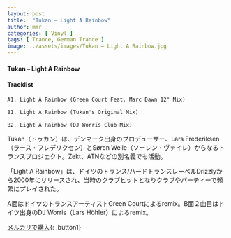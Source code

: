 ```yaml
---
layout: post
title:  "Tukan – Light A Rainbow"
author: mmr
categories: [ Vinyl ]
tags: [ Trance, German Trance ]
image: ../assets/images/Tukan – Light A Rainbow.jpg
---
```


#### Tukan – Light A Rainbow

#### Tracklist
```md
A1. Light A Rainbow (Green Court Feat. Marc Dawn 12" Mix)

B1. Light A Rainbow (Tukan's Original Mix)

B2. Light A Rainbow (DJ Worris Club Mix)
```

Tukan（トゥカン）は、デンマーク出身のプロデューサー、Lars Frederiksen（ラース・フレデリクセン）とSøren Weile（ソーレン・ヴァイレ）からなるトランスプロジェクト。Zekt、ATNなどの別名義でも活動。

「Light A Rainbow」は、ドイツのトランス/ハードトランスレーベルDrizzlyから2000年にリリースされ、当時のクラブヒットとなりクラブやパーティーで頻繁にプレイされた。

A面はドイツのトランスアーティストGreen Courtによるremix。B面２曲目はドイツ出身のDJ Worris（Lars Höhler）によるremix。

[メルカリで購入](https://jp.mercari.com/item/m77518561932){: .button1}

